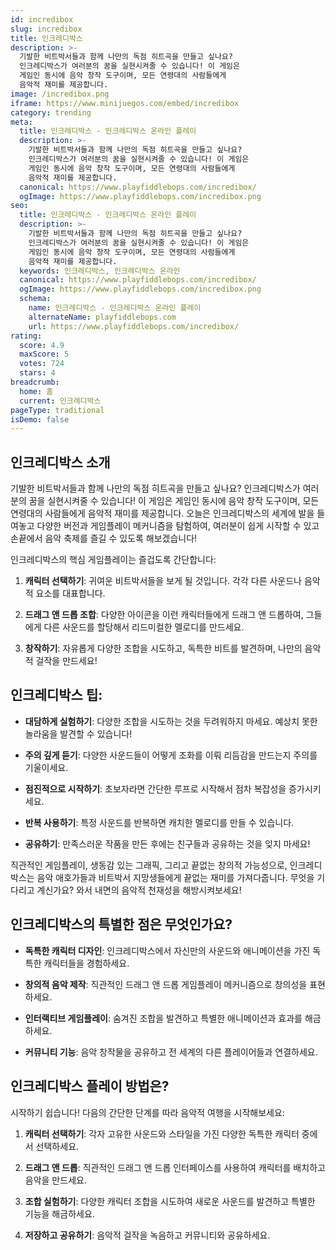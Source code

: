 ```yaml
---
id: incredibox
slug: incredibox
title: 인크레디박스
description: >-
  기발한 비트박서들과 함께 나만의 독점 히트곡을 만들고 싶나요?
  인크레디박스가 여러분의 꿈을 실현시켜줄 수 있습니다! 이 게임은 
  게임인 동시에 음악 창작 도구이며, 모든 연령대의 사람들에게 
  음악적 재미를 제공합니다.
image: /incredibox.png
iframe: https://www.minijuegos.com/embed/incredibox
category: trending
meta:
  title: 인크레디박스 - 인크레디박스 온라인 플레이
  description: >-
    기발한 비트박서들과 함께 나만의 독점 히트곡을 만들고 싶나요?
    인크레디박스가 여러분의 꿈을 실현시켜줄 수 있습니다! 이 게임은 
    게임인 동시에 음악 창작 도구이며, 모든 연령대의 사람들에게 
    음악적 재미를 제공합니다.
  canonical: https://www.playfiddlebops.com/incredibox/
  ogImage: https://www.playfiddlebops.com/incredibox.png
seo:
  title: 인크레디박스 - 인크레디박스 온라인 플레이
  description: >-
    기발한 비트박서들과 함께 나만의 독점 히트곡을 만들고 싶나요?
    인크레디박스가 여러분의 꿈을 실현시켜줄 수 있습니다! 이 게임은 
    게임인 동시에 음악 창작 도구이며, 모든 연령대의 사람들에게 
    음악적 재미를 제공합니다.
  keywords: 인크레디박스, 인크레디박스 온라인
  canonical: https://www.playfiddlebops.com/incredibox/
  ogImage: https://www.playfiddlebops.com/incredibox.png
  schema:
    name: 인크레디박스 - 인크레디박스 온라인 플레이
    alternateName: playfiddlebops.com
    url: https://www.playfiddlebops.com/incredibox/
rating:
  score: 4.9
  maxScore: 5
  votes: 724
  stars: 4
breadcrumb:
  home: 홈
  current: 인크레디박스
pageType: traditional
isDemo: false
---
```


## 인크레디박스 소개

기발한 비트박서들과 함께 나만의 독점 히트곡을 만들고 싶나요? 인크레디박스가 여러분의 꿈을 실현시켜줄 수 있습니다! 이 게임은 게임인 동시에 음악 창작 도구이며, 모든 연령대의 사람들에게 음악적 재미를 제공합니다. 오늘은 인크레디박스의 세계에 발을 들여놓고 다양한 버전과 게임플레이 메커니즘을 탐험하여, 여러분이 쉽게 시작할 수 있고 손끝에서 음악 축제를 즐길 수 있도록 해보겠습니다!

인크레디박스의 핵심 게임플레이는 즐겁도록 간단합니다:

1. **캐릭터 선택하기**: 귀여운 비트박서들을 보게 될 것입니다. 각각 다른 사운드나 음악적 요소를 대표합니다.

2. **드래그 앤 드롭 조합**: 다양한 아이콘을 이런 캐릭터들에게 드래그 앤 드롭하여, 그들에게 다른 사운드를 할당해서 리드미컬한 멜로디를 만드세요.

3. **창작하기**: 자유롭게 다양한 조합을 시도하고, 독특한 비트를 발견하며, 나만의 음악적 걸작을 만드세요!

## 인크레디박스 팁:

- **대담하게 실험하기**: 다양한 조합을 시도하는 것을 두려워하지 마세요. 예상치 못한 놀라움을 발견할 수 있습니다!

- **주의 깊게 듣기**: 다양한 사운드들이 어떻게 조화를 이뤄 리듬감을 만드는지 주의를 기울이세요.

- **점진적으로 시작하기**: 초보자라면 간단한 루프로 시작해서 점차 복잡성을 증가시키세요.

- **반복 사용하기**: 특정 사운드를 반복하면 캐치한 멜로디를 만들 수 있습니다.

- **공유하기**: 만족스러운 작품을 만든 후에는 친구들과 공유하는 것을 잊지 마세요!

직관적인 게임플레이, 생동감 있는 그래픽, 그리고 끝없는 창의적 가능성으로, 인크레디박스는 음악 애호가들과 비트박서 지망생들에게 끝없는 재미를 가져다줍니다. 무엇을 기다리고 계신가요? 와서 내면의 음악적 천재성을 해방시켜보세요!

## 인크레디박스의 특별한 점은 무엇인가요?

- **독특한 캐릭터 디자인**: 인크레디박스에서 자신만의 사운드와 애니메이션을 가진 독특한 캐릭터들을 경험하세요.

- **창의적 음악 제작**: 직관적인 드래그 앤 드롭 게임플레이 메커니즘으로 창의성을 표현하세요.

- **인터랙티브 게임플레이**: 숨겨진 조합을 발견하고 특별한 애니메이션과 효과를 해금하세요.

- **커뮤니티 기능**: 음악 창작물을 공유하고 전 세계의 다른 플레이어들과 연결하세요.

## 인크레디박스 플레이 방법은?

시작하기 쉽습니다! 다음의 간단한 단계를 따라 음악적 여행을 시작해보세요:

1. **캐릭터 선택하기**: 각자 고유한 사운드와 스타일을 가진 다양한 독특한 캐릭터 중에서 선택하세요.

2. **드래그 앤 드롭**: 직관적인 드래그 앤 드롭 인터페이스를 사용하여 캐릭터를 배치하고 음악을 만드세요.

3. **조합 실험하기**: 다양한 캐릭터 조합을 시도하여 새로운 사운드를 발견하고 특별한 기능을 해금하세요.

4. **저장하고 공유하기**: 음악적 걸작을 녹음하고 커뮤니티와 공유하세요.